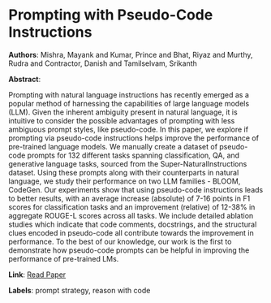 # Prompting with Pseudo-Code Instructions

**Authors**: Mishra, Mayank and Kumar, Prince and Bhat, Riyaz and Murthy, Rudra and Contractor, Danish and Tamilselvam, Srikanth

**Abstract**:

Prompting with natural language instructions has recently emerged as a popular method of harnessing the capabilities of large language models (LLM). Given the inherent ambiguity present in natural language, it is intuitive to consider the possible advantages of prompting with less ambiguous prompt styles, like pseudo-code. In this paper, we explore if prompting via pseudo-code instructions helps improve the performance of pre-trained language models. We manually create a dataset of pseudo-code prompts for 132 different tasks spanning classification, QA, and generative language tasks, sourced from the Super-NaturalInstructions dataset. Using these prompts along with their counterparts in natural language, we study their performance on two LLM families - BLOOM, CodeGen. Our experiments show that using pseudo-code instructions leads to better results, with an average increase (absolute) of 7-16 points in F1 scores for classification tasks and an improvement (relative) of 12-38% in aggregate ROUGE-L scores across all tasks. We include detailed ablation studies which indicate that code comments, docstrings, and the structural clues encoded in pseudo-code all contribute towards the improvement in performance. To the best of our knowledge, our work is the first to demonstrate how pseudo-code prompts can be helpful in improving the performance of pre-trained LMs.

**Link**: [Read Paper](https://doi.org/10.18653/v1/2023.emnlp-main.939)

**Labels**: prompt strategy, reason with code
